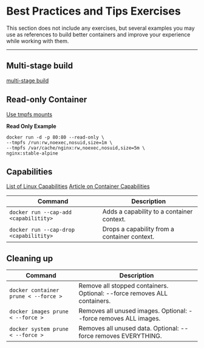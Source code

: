 # Best Practices and Tips Exercises

This section does not include any exercises, but several examples you may use
as references to build better containers and improve your experience while
working with them.

---

## Multi-stage build

[multi-stage build](./multi-stage/)


## Read-only Container

[Use tmpfs mounts](https://docs.docker.com/v17.12/storage/tmpfs/)


**Read Only Example**
```
docker run -d -p 80:80 --read-only \
--tmpfs /run:rw,noexec,nosuid,size=1m \
--tmpfs /var/cache/nginx:rw,noexec,nosuid,size=5m \
nginx:stable-alpine
```


## Capabilities

[List of Linux Capabilities](http://man7.org/linux/man-pages/man7/capabilities.7.html)
[Article on Container Capabilities](https://www.redhat.com/en/blog/secure-your-containers-one-weird-trick)

| Command                                | Description                                  |
|----------------------------------------|----------------------------------------------|
|  `docker run --cap-add <capabilitity>` | Adds a capability to a container context.    |
| `docker run --cap-drop <capabilitity>` | Drops a capability from a container context. |



## Cleaning up

| Command                              | Description                                                              |
|--------------------------------------|--------------------------------------------------------------------------|
| `docker container prune < --force >` | Remove all stopped containers. Optional: --force removes ALL containers. |
| `docker images prune < --force >`    | Removes all unused images. Optional: --force removes ALL images.         |
| `docker system prune < --force >`    | Removes all unused data. Optional: --force removes EVERYTHING.           |